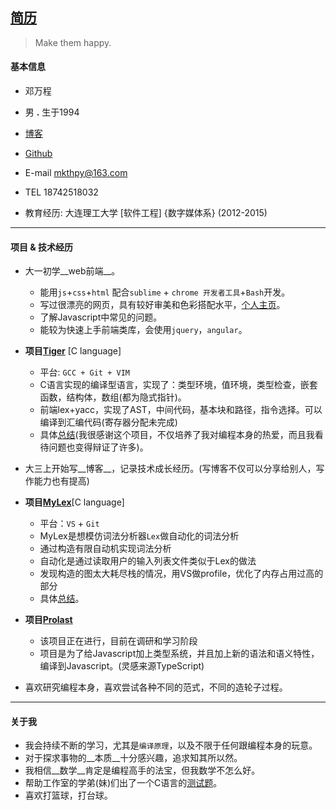 ## [简历](https://github.com/whps/whps.github.io/blob/master/Resume-ch.md)

> Make them happy.


#### 基本信息
* 邓万程

* 男 __.__ 生于1994

* [博客](https://github.com/whps/whps.github.io/issues)

* [Github](https://github.com/whps)

* E-mail mkthpy@163.com

* TEL 18742518032

* 教育经历: 大连理工大学 [软件工程] {数字媒体系} (2012-2015)


---

#### 项目 & 技术经历
* 大一初学__web前端__。
    * 能用`js`+`css`+`html` 配合`sublime` + `chrome 开发者工具`+`Bash`开发。
    * 写过很漂亮的网页，具有较好审美和色彩搭配水平，[个人主页](https://whps.github.io/)。
    * 了解Javascript中常见的问题。
    * 能较为快速上手前端类库，会使用`jquery`，`angular`。


* __项目[Tiger](https://github.com/whps/Tiger)__ [C language]
    * 平台: `GCC + Git + VIM` 
    * C语言实现的编译型语言，实现了：类型环境，值环境，类型检查，嵌套函数，结构体，数组(都为隐式指针)。
    * 前端lex+yacc，实现了AST，中间代码，基本块和路径，指令选择。可以编译到汇编代码(寄存器分配未完成)
    * 具体[总结](https://github.com/whps/whps.github.io/issues/5)(我很感谢这个项目，不仅培养了我对编程本身的热爱，而且我看待问题也变得辩证了许多)。


* 大三上开始写__博客__，记录技术成长经历。(写博客不仅可以分享给别人，写作能力也有提高)

* __项目[MyLex](https://github.com/whps/whps.github.io/tree/master/stuff/tiny-item/Lex)__[C language]
    * 平台：`VS` + `Git`
    * MyLex是想模仿词法分析器`Lex`做自动化的词法分析
    * 通过构造有限自动机实现词法分析
    * 自动化是通过读取用户的输入列表文件类似于Lex的做法
    * 发现构造的图太大耗尽栈的情况，用VS做profile，优化了内存占用过高的部分
    * 具体[总结](https://github.com/whps/whps.github.io/issues/22)。

* __项目[Prolast](https://github.com/prolast)__
    * 该项目正在进行，目前在调研和学习阶段
    * 项目是为了给Javascript加上类型系统，并且加上新的语法和语义特性，编译到Javascript。(灵感来源TypeScript)

* 喜欢研究编程本身，喜欢尝试各种不同的范式，不同的造轮子过程。

---

 
#### 关于我

* 我会持续不断的学习，尤其是`编译原理`，以及不限于任何跟编程本身的玩意。
* 对于探求事物的__本质__十分感兴趣，追求知其所以然。
* 我相信__数学__肯定是编程高手的法宝，但我数学不怎么好。
* 帮助工作室的学弟(妹)们出了一个C语言的[测试题](https://github.com/CIPPUS-SSS/assignment/blob/master/C-Lang-Exam-2014-12-16.md)。
* 喜欢打篮球，打台球。
